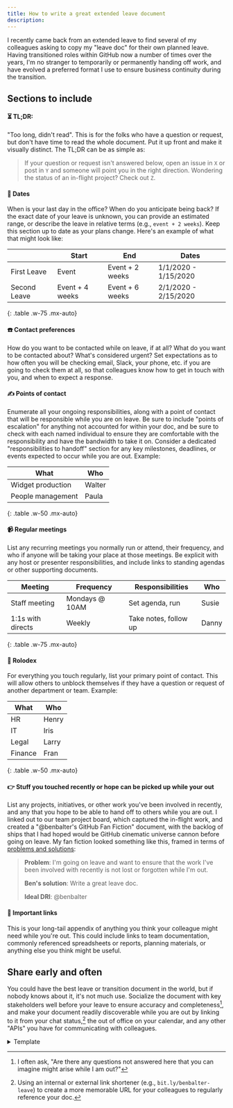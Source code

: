 ```yaml
---
title: How to write a great extended leave document
description:
---
```


I recently came back from an extended leave to find several of my colleagues asking to copy my "leave doc" for their own planned leave. Having transitioned roles within GitHub now a number of times over the years, I'm no stranger to temporarily or permanently handing off work, and have evolved a preferred format I use to ensure business continuity during the transition.

## Sections to include

#### ⏳ TL;DR:

"Too long, didn't read". This is for the folks who have a question or request, but don't have time to read the whole document. Put it up front and make it visually distinct. The TL;DR can be as simple as:

> If your question or request isn't answered below, open an issue in `X` or post in `Y` and someone will point you in the right direction. Wondering the status of an in-flight project? Check out `Z`.

#### 📅 Dates

When is your last day in the office? When do you anticipate being back? If the exact date of your leave is unknown, you can provide an estimated range, or describe the leave in relative terms (e.g., `event + 2 weeks`). Keep this section up to date as your plans change. Here's an example of what that might look like:

| &nbsp;       | Start           | End             | Dates                |
|--------------|-----------------|-----------------|----------------------|
| First Leave  | Event           | Event + 2 weeks | 1/1/2020 - 1/15/2020 |
| Second Leave | Event + 4 weeks | Event + 6 weeks | 2/1/2020 - 2/15/2020 |
{: .table .w-75 .mx-auto}

#### ☎️ Contact preferences

How do you want to be contacted while on leave, if at all? What do you want to be contacted about? What's considered urgent? Set expectations as to how often you will be checking email, Slack, your phone, etc. if you are going to check them at all, so that colleagues know how to get in touch with you, and when to expect a response.

#### ✍️ Points of contact

Enumerate all your ongoing responsibilities, along with a point of contact that will be responsible while you are on leave. Be sure to include "points of escalation" for anything not accounted for within your doc, and be sure to check with each named individual to ensure they are comfortable with the responsibility and have the bandwidth to take it on. Consider a dedicated "responsibilities to handoff" section for any key milestones, deadlines, or events expected to occur while you are out. Example:

| What              | Who    |
|-------------------|--------|
| Widget production | Walter |
| People management | Paula  |
{: .table .w-50 .mx-auto}

#### 📹 Regular meetings

List any recurring meetings you normally run or attend, their frequency, and who if anyone will be taking your place at those meetings. Be explicit with any host or presenter responsibilities, and include links to standing agendas or other supporting documents.

| Meeting           | Frequency      | Responsibilities      | Who   |
|-------------------|----------------|-----------------------|-------|
| Staff meeting     | Mondays @ 10AM | Set agenda, run       | Susie |
| 1:1s with directs | Weekly         | Take notes, follow up | Danny |
{: .table .w-75 .mx-auto}

#### 👥 Rolodex

For everything you touch regularly, list your primary point of contact. This will allow others to unblock themselves if they have a question or request of another department or team. Example:

| What    | Who   |
|---------|-------|
| HR      | Henry |
| IT      | Iris  |
| Legal   | Larry |
| Finance | Fran  |
{: .table .w-50 .mx-auto}

#### 👉 Stuff you touched recently or hope can be picked up while your out

List any projects, initiatives, or other work you've been involved in recently, and any that you hope to be able to hand off to others while you are out. I linked out to our team project board, which captured the in-flight work, and created a "@benbalter's GitHub Fan Fiction" document, with the backlog of ships that I had hoped would be GitHub cinematic universe cannon before going on leave. My fan fiction looked something like this, framed in terms of [problems and solutions](https://ben.balter.com/2018/07/16/problems-not-solutions/):

> **Problem**: I'm going on leave and want to ensure that the work I've been involved with recently is not lost or forgotten while I'm out.
>
> **Ben's solution**: Write a great leave doc.
>
> **Ideal DRI**: @benbalter

#### 📁 Important links

This is your long-tail appendix of anything you think your colleague might need while you're out. This could include links to team documentation, commonly referenced spreadsheets or reports, planning materials, or anything else you think might be useful.

## Share early and often

You could have the best leave or transition document in the world, but if nobody knows about it, it's not much use. Socialize the document with key stakeholders well before your leave to ensure accuracy and completeness[^1], and make your document readily discoverable while you are out by linking to it from your chat status,[^2] the out of office on your calendar, and any other "APIs" you have for communicating with colleagues.

<details markdown="1">
<summary>Template</summary>


```markdown
# @your leave document

## ⏳ TL;DR:

## 📅 Dates

## ☎️ Contact preferences

## ✍️ Points of contact

## 📹 Regular meetings

## 👥 Rolodex

## 👉 Stuff you touched recently or hope can be picked up while your out

## 📁 Important links

```


</details>

[^1]: I often ask, "Are there any questions not answered here that you can imagine might arise while I am out?"
[^2]: Using an internal or external link shortener (e.g., `bit.ly/benbalter-leave`) to create a more memorable URL for your colleagues to regularly reference your doc.